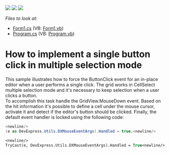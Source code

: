 <!-- default badges list -->
![](https://img.shields.io/endpoint?url=https://codecentral.devexpress.com/api/v1/VersionRange/128629453/13.1.4%2B)
[![](https://img.shields.io/badge/Open_in_DevExpress_Support_Center-FF7200?style=flat-square&logo=DevExpress&logoColor=white)](https://supportcenter.devexpress.com/ticket/details/E1378)
[![](https://img.shields.io/badge/📖_How_to_use_DevExpress_Examples-e9f6fc?style=flat-square)](https://docs.devexpress.com/GeneralInformation/403183)
<!-- default badges end -->
<!-- default file list -->
*Files to look at*:

* [Form1.cs](./CS/WindowsApplication168/Form1.cs) (VB: [Form1.vb](./VB/WindowsApplication168/Form1.vb))
* [Program.cs](./CS/WindowsApplication168/Program.cs) (VB: [Program.vb](./VB/WindowsApplication168/Program.vb))
<!-- default file list end -->
# How to implement a single button click in multiple selection mode


<p>This sample illustrates how to force the ButtonClick event for an in-place editor when a user performs a single click. The grid works in CellSelect multiple selection mode and it's necessary to keep selection when a user clicks a button. <br />
To accomplish this task handle the GridView.MouseDown event. Based on the hit information it's possible to define a cell under the mouse cursor, activate it and detect if the editor's button should be clicked. Finally, the default event handler is locked using the following code:</p>

```cs
<newline/>
(e as DevExpress.Utils.DXMouseEventArgs).Handled = true;<newline/>

```



```vb
<newline/>
TryCast(e, DevExpress.Utils.DXMouseEventArgs).Handled = True<newline/>

```

<br />
<br />


<br/>


